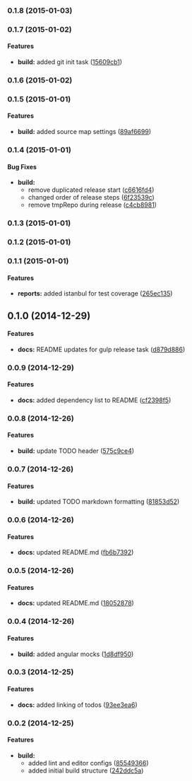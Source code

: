 ### 0.1.8 (2015-01-03)


### 0.1.7 (2015-01-02)


#### Features

* **build:** added git init task ([15609cb1](https://github.com/cmackay/hybrid-boilerplate/commit/15609cb1cba90566b5f3e2bf4fa2dc85e085596a))


### 0.1.6 (2015-01-02)


### 0.1.5 (2015-01-01)


#### Features

* **build:** added source map settings ([89af6699](https://github.com/cmackay/hybrid-boilerplate/commit/89af6699cbf6eb7ce5985c109fe77849850b152e))


### 0.1.4 (2015-01-01)


#### Bug Fixes

* **build:**
  * remove duplicated release start ([c6616fd4](https://github.com/cmackay/hybrid-boilerplate/commit/c6616fd43793d556203b28833fe1a05fefe1fdee))
  * changed order of release steps ([6f23539c](https://github.com/cmackay/hybrid-boilerplate/commit/6f23539c344798d40daabca2a8a434f4003a3a85))
  * remove tmpRepo during release ([c4cb8981](https://github.com/cmackay/hybrid-boilerplate/commit/c4cb8981f6603fae839ec2447b80666496787b0d))


### 0.1.3 (2015-01-01)


### 0.1.2 (2015-01-01)


### 0.1.1 (2015-01-01)


#### Features

* **reports:** added istanbul for test coverage ([265ec135](https://github.com/cmackay/hybrid-boilerplate/commit/265ec135a5042c345dc236cebb0b74aed4ba6e53))


## 0.1.0 (2014-12-29)


#### Features

* **docs:** README updates for gulp release task ([d879d886](https://github.com/cmackay/hybrid-boilerplate/commit/d879d8861f78c8595395d2362b3e1da5ff629592))


### 0.0.9 (2014-12-29)


#### Features

* **docs:** added dependency list to README ([cf2398f5](https://github.com/cmackay/hybrid-boilerplate/commit/cf2398f5039a4727c9d0739e6068e035502cead8))


### 0.0.8 (2014-12-26)


#### Features

* **build:** update TODO header ([575c9ce4](https://github.com/cmackay/hybrid-boilerplate/commit/575c9ce4426126c026bddfd86873bbeca4642f1b))


### 0.0.7 (2014-12-26)


#### Features

* **build:** updated TODO markdown formatting ([81853d52](https://github.com/cmackay/hybrid-boilerplate/commit/81853d527fdfe72731a050b2e49db708bdd92709))


### 0.0.6 (2014-12-26)


#### Features

* **docs:** updated README.md ([fb6b7392](https://github.com/cmackay/hybrid-boilerplate/commit/fb6b739229fb1548c9ff5ea6f41c3af9847c049d))


### 0.0.5 (2014-12-26)


#### Features

* **docs:** updated README.md ([18052878](https://github.com/cmackay/hybrid-boilerplate/commit/18052878e7c8d89705a92a380fbf28013c19253e))


### 0.0.4 (2014-12-26)


#### Features

* **build:** added angular mocks ([1d8df950](https://github.com/cmackay/hybrid-boilerplate/commit/1d8df950dc5e07b1ac3e8b4b054bc769a1604dfc))


### 0.0.3 (2014-12-25)


#### Features

* **docs:** added linking of todos ([93ee3ea6](https://github.com/cmackay/hybrid-boilerplate/commit/93ee3ea63ebecf3cc6067402f4836abc370875f1))


### 0.0.2 (2014-12-25)


#### Features

* **build:**
  * added lint and editor configs ([85549366](https://github.com/cmackay/hybrid-boilerplate/commit/85549366af7da94a705a1e7244b97acf59294b2d))
  * added initial build structure ([242ddc5a](https://github.com/cmackay/hybrid-boilerplate/commit/242ddc5ac0b0e11a39dd0ed67ea49e3da09af6b8))


